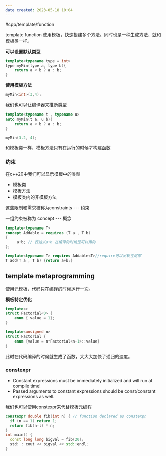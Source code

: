 ```yaml
---
date created: 2023-05-18 10:04
---
```


#cpp/template/function

template function 使用模板，快速搭建多个方法。同时也是一种生成方法，就和模板类一样。

**可以设置默认类型**

```c++
template<typename type = int>
type myMin(type a, type b){
	return a < b ? a : b;
}
```

**使用模板方法**

```c++
myMin<int>(3,4);
```

我们也可以让编译器来推断类型

```c++
template<typename t , typename u>
auto myMin(t a, u b){
	return a < b ? a : b;
}

myMin(3.2, 4);
```


和模板类一样，模板方法只有在运行的时候才构建函数


### 约束

在c++20中我们可以显示模板中的类型

- 模板类
- 模板方法
- 模板类内的非模板方法

这些限制和需求被称为constraints --- 约束

一组约束被称为 concept --- 概念

```c++
template<typename T>
concept Addable = requires (T a , T b)
{
	 a+b; // 表达式a+b 在编译的时候是可以用的
};

template<typename T> requires Addable<T>//require可以出现在尾部
T add(T a , T b) {return a+b;}
```

## template metaprogramming

使用元模板，代码只在编译的时候运行一次。

**模板特定优化**

```c++
template<>
struct Factorial<0> {
	enum { value = 1};
}

template<unsigned n>
struct Factorial {
	enum {value = n*Factorial<n-1>::value}
}
```

此时在代码编译的时候就生成了函数，大大大加快了递归的速度。

### constexpr

- Constant expressions must be immediately initialized and will 
run at compile time!
- Passed arguments to constant expressions should be const/constant expressions as well. 


我们也可以使用constexpr来代替模板元编程

```c++
constexpr double fib(int n) { // function declared as constexpn
  if (n == 1) return 1;
  return fib(n-l) * n;
}
int main() {
  const long long bigval = fib(20);
  std: : cout << bigval << std::endl;
}

```
